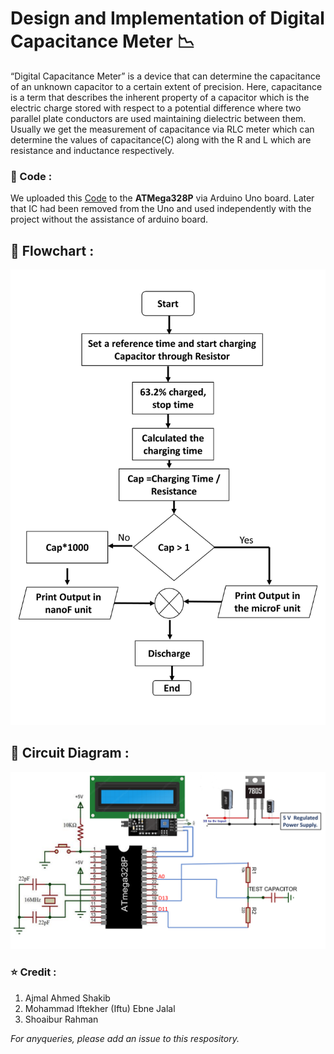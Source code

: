 # Design and Implementation of Digital Capacitance Meter 📉
“Digital Capacitance Meter” is a device that can determine the capacitance of an unknown capacitor to a certain extent of precision. Here, capacitance is a
term that describes the inherent property of a capacitor which is the electric charge stored with respect to a potential difference where two parallel plate conductors are used maintaining dielectric between them. Usually we get the measurement of capacitance via RLC meter which can determine the values of capacitance(C) along with the R and L which are resistance and inductance respectively.

### 🔰 Code : 
We uploaded this [Code](https://github.com/Iftu119/capacitance-meter/blob/main/Capacitance-meter-code.ino) to the **ATMega328P** via Arduino Uno board. Later that IC had been removed from the Uno and used independently with the project without the assistance of arduino board. 

## 🔰 Flowchart : 
![flowchart for the dogotal capacutance meter](https://github.com/Iftu119/capacitance-meter/blob/main/Flowchart-white.png)

## 🔰 Circuit Diagram : 
![Circuit diagram for the dogotal capacutance meter](https://github.com/Iftu119/capacitance-meter/blob/main/Ckt%20Diagram.png)


### ⭐ Credit :
1. Ajmal Ahmed Shakib
2. Mohammad Iftekher (Iftu) Ebne Jalal 
3. Shoaibur Rahman

*For anyqueries, please add an issue to this respository.*
